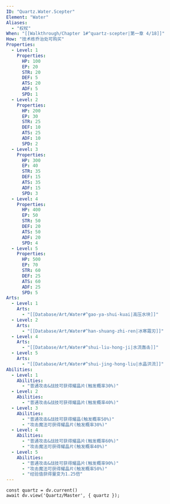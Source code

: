 ```yaml
---
ID: "Quartz.Water.Scepter"
Element: "Water"
Aliases:
  - "权杖"
When: "[[Walkthrough/Chapter 1#^quartz-scepter|第一章 4/18]]"
How: "技术栋乔治处可购买"
Properties:
  - Level: 1
    Properties:
      HP: 100
      EP: 20
      STR: 20
      DEF: 5
      ATS: 20
      ADF: 5
      SPD: 1
  - Level: 2
    Properties:
      HP: 200
      EP: 30
      STR: 25
      DEF: 10
      ATS: 25
      ADF: 10
      SPD: 2
  - Level: 3
    Properties:
      HP: 300
      EP: 40
      STR: 35
      DEF: 15
      ATS: 35
      ADF: 15
      SPD: 3
  - Level: 4
    Properties:
      HP: 400
      EP: 50
      STR: 50
      DEF: 20
      ATS: 50
      ADF: 20
      SPD: 4
  - Level: 5
    Properties:
      HP: 500
      EP: 70
      STR: 60
      DEF: 25
      ATS: 60
      ADF: 25
      SPD: 5
Arts:
  - Level: 1
    Arts: 
      - "[[Database/Art/Water#^gao-ya-shui-kuai|高压水块]]"
  - Level: 2
    Arts:
      - "[[Database/Art/Water#^han-shuang-zhi-ren|冰寒霜刃]]"
  - Level: 4
    Arts:
      - "[[Database/Art/Water#^shui-liu-hong-ji|水流轰击]]"
  - Level: 5
    Arts:
      - "[[Database/Art/Water#^shui-jing-hong-liu|水晶洪流]]"
Abilities:
  - Level: 1
    Abilities:
      - "普通攻击&战技可获得耀晶片(触发概率30%)"
  - Level: 2
    Abilities:
      - "普通攻击&战技可获得耀晶片(触发概率40%)"
  - Level: 3
    Abilities:
      - "普通攻击&战技可获得耀晶(触发概率50%)"
      - "攻击魔法可获得耀晶片(触发概率30%)"
  - Level: 4
    Abilities:
      - "普通攻击&战技可获得耀晶片(触发概率60%)"
      - "攻击魔法可获得耀晶片(触发概率40%)"
  - Level: 5
    Abilities:
      - "普通攻击&战技可获得耀晶片(触发概率90%)"
      - "攻击魔法可获得耀晶片(触发概率50%)"
      - "经验值获得量变为1.25倍"
---
```

```dataviewjs
const quartz = dv.current()
await dv.view('Quartz/Master', { quartz });
```
